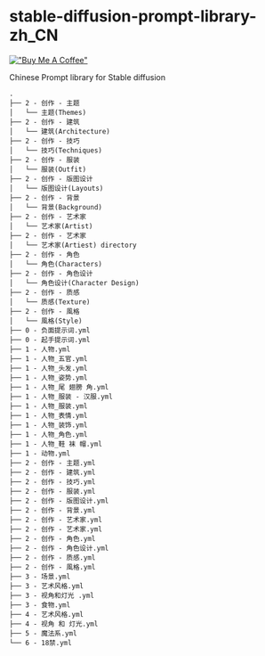 # stable-diffusion-prompt-library-zh_CN

[!["Buy Me A Coffee"](https://www.buymeacoffee.com/assets/img/custom_images/orange_img.png)](https://www.buymeacoffee.com/n714mc)

Chinese Prompt library for Stable diffusion
```
.
├── 2 - 创作 - 主题
│   └── 主题(Themes)
├── 2 - 创作 - 建筑
│   └── 建筑(Architecture)
├── 2 - 创作 - 技巧
│   └── 技巧(Techniques)
├── 2 - 创作 - 服装
│   └── 服装(Outfit)
├── 2 - 创作 - 版图设计
│   └── 版图设计(Layouts)
├── 2 - 创作 - 背景
│   └── 背景(Background)
├── 2 - 创作 - 艺术家
│   └── 艺术家(Artist)
├── 2 - 创作 - 艺术家
│   └── 艺术家(Artiest) directory
├── 2 - 创作 - 角色
│   └── 角色(Characters)
├── 2 - 创作 - 角色设计
│   └── 角色设计(Character Design)
├── 2 - 创作 - 质感
│   └── 质感(Texture)
├── 2 - 创作 - 風格
│   └── 風格(Style)
├── 0 - 负面提示词.yml
├── 0 - 起手提示词.yml
├── 1 - 人物.yml
├── 1 - 人物_五官.yml
├── 1 - 人物_头发.yml
├── 1 - 人物_姿势.yml
├── 1 - 人物_尾 翅膀 角.yml
├── 1 - 人物_服装 - 汉服.yml
├── 1 - 人物_服装.yml
├── 1 - 人物_表情.yml
├── 1 - 人物_装饰.yml
├── 1 - 人物_角色.yml
├── 1 - 人物_鞋 袜 帽.yml
├── 1 - 动物.yml
├── 2 - 创作 - 主题.yml
├── 2 - 创作 - 建筑.yml
├── 2 - 创作 - 技巧.yml
├── 2 - 创作 - 服装.yml
├── 2 - 创作 - 版图设计.yml
├── 2 - 创作 - 背景.yml
├── 2 - 创作 - 艺术家.yml
├── 2 - 创作 - 艺术家.yml
├── 2 - 创作 - 角色.yml
├── 2 - 创作 - 角色设计.yml
├── 2 - 创作 - 质感.yml
├── 2 - 创作 - 風格.yml
├── 3 - 场景.yml
├── 3 - 艺术风格.yml
├── 3 - 视角和灯光 .yml
├── 3 - 食物.yml
├── 4 - 艺术风格.yml
├── 4 - 视角 和 灯光.yml
├── 5 - 魔法系.yml
└── 6 - 18禁.yml
```
